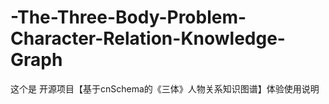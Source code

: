 # -The-Three-Body-Problem-Character-Relation-Knowledge-Graph
这个是 开源项目【基于cnSchema的《三体》人物关系知识图谱】体验使用说明
